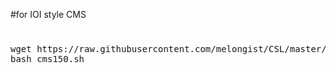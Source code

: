 #for IOI style CMS


#

<pre>
wget https://raw.githubusercontent.com/melongist/CSL/master/CMS/cms150.sh   
bash cms150.sh
</pre>


